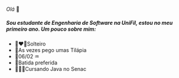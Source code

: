 _Olá_ 👋 
##### Sou estudante de Engenharia de Software na UniFil, estou no meu primeiro ano. Um pouco sobre mim:
- 👩‍❤️‍👨Solteiro
- 🎣As vezes pego umas Tilápia
- 🎂06/02 ♒
- 🥑Batida preferida
- 🧑🏾‍💻Cursando Java no Senac

<!--
**Alexksandrofq/Alexksandrofq** is a ✨ _special_ ✨ repository because its `README.md` (this file) appears on your GitHub profile.

Here are some ideas to get you started:

- 🔭 I’m currently working on ...
- 🌱 I’m currently learning ...
- 👯 I’m looking to collaborate on ...
- 🤔 I’m looking for help with ...
- 💬 Ask me about ...
- 📫 How to reach me: ...
- 😄 Pronouns: ...
- ⚡ Fun fact: ...
-->
